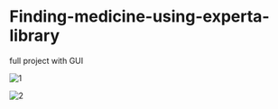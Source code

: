 # Finding-medicine-using-experta-library
full project with GUI


![1](https://github.com/OmniaEl-Sheikh/Finding-medicine-using-experta-library/assets/92062597/112f1b49-5f6c-472e-95f3-dca6b5415022)


![2](https://github.com/OmniaEl-Sheikh/Finding-medicine-using-experta-library/assets/92062597/6c352806-e23d-4062-b479-6e656fc27707)

